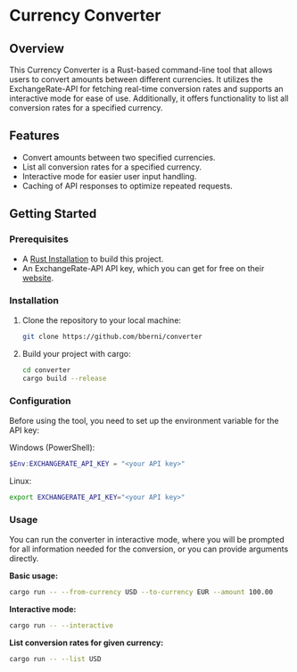 # Currency Converter

## Overview
This Currency Converter is a Rust-based command-line tool that allows users to convert amounts between different currencies. It utilizes the ExchangeRate-API for fetching real-time conversion rates and supports an interactive mode for ease of use. Additionally, it offers functionality to list all conversion rates for a specified currency.

## Features
- Convert amounts between two specified currencies.
- List all conversion rates for a specified currency.
- Interactive mode for easier user input handling.
- Caching of API responses to optimize repeated requests.

## Getting Started
### Prerequisites
- A [Rust Installation](https://www.rust-lang.org/learn/get-started) to build this project.
- An ExchangeRate-API API key, which you can get for free on their [website](https://www.exchangerate-api.com/).

### Installation
1. Clone the repository to your local machine:
   ```bash
   git clone https://github.com/bberni/converter
2. Build your project with cargo:
    ```bash
    cd converter
    cargo build --release
    ```
### Configuration
Before using the tool, you need to set up the environment variable for the API key:

Windows (PowerShell):
```powershell
$Env:EXCHANGERATE_API_KEY = "<your API key>"
```
Linux: 
```bash
export EXCHANGERATE_API_KEY="<your API key>"
```
### Usage
You can run the converter in interactive mode, where you will be prompted for all information needed for the conversion, or you can provide arguments directly.

**Basic usage:**
```bash
cargo run -- --from-currency USD --to-currency EUR --amount 100.00
```
**Interactive mode:**
```bash 
cargo run -- --interactive
```
**List conversion rates for given currency:**
```bash 
cargo run -- --list USD
```
